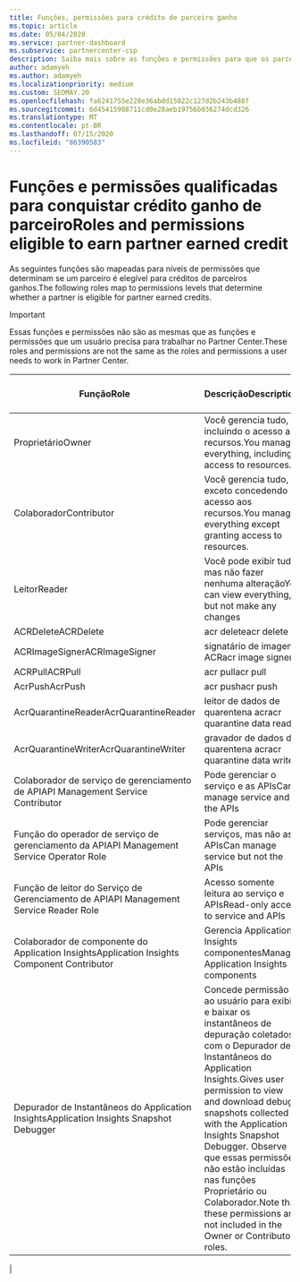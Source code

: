 ```yaml
---
title: Funções, permissões para crédito de parceiro ganho
ms.topic: article
ms.date: 05/04/2020
ms.service: partner-dashboard
ms.subservice: partnercenter-csp
description: Saiba mais sobre as funções e permissões para que os parceiros possam obter os créditos acumulados do parceiro (PEC). Elas diferem das funções para trabalhar no Partner Center.
author: adamyeh
ms.author: adamyeh
ms.localizationpriority: medium
ms.custom: SEOMAY.20
ms.openlocfilehash: fa6241755e228e36abdd15022c127d2b243b488f
ms.sourcegitcommit: 6d45415908711cd0e28aeb19756b036274dcd326
ms.translationtype: MT
ms.contentlocale: pt-BR
ms.lasthandoff: 07/15/2020
ms.locfileid: "86390583"
---
```

# <a name="roles-and-permissions-eligible-to-earn-partner-earned-credit"></a><span data-ttu-id="ef30c-104">Funções e permissões qualificadas para conquistar crédito ganho de parceiro</span><span class="sxs-lookup"><span data-stu-id="ef30c-104">Roles and permissions eligible to earn partner earned credit</span></span>

<span data-ttu-id="ef30c-105">As seguintes funções são mapeadas para níveis de permissões que determinam se um parceiro é elegível para créditos de parceiros ganhos.</span><span class="sxs-lookup"><span data-stu-id="ef30c-105">The following roles map to permissions levels that determine whether a partner is eligible for partner earned credits.</span></span>

>[!Important]
><span data-ttu-id="ef30c-106">Essas funções e permissões não são as mesmas que as funções e permissões que um usuário precisa para trabalhar no Partner Center.</span><span class="sxs-lookup"><span data-stu-id="ef30c-106">These roles and permissions are not the same as the roles and permissions a user needs to work in Partner Center.</span></span>

|<span data-ttu-id="ef30c-107">**Função**</span><span class="sxs-lookup"><span data-stu-id="ef30c-107">**Role**</span></span>   |<span data-ttu-id="ef30c-108">**Descrição**</span><span class="sxs-lookup"><span data-stu-id="ef30c-108">**Description**</span></span>   |<span data-ttu-id="ef30c-109">**PEC elegível**</span><span class="sxs-lookup"><span data-stu-id="ef30c-109">**PEC eligible**</span></span>   |
|-----------------|:------------------|:--------------|
|<span data-ttu-id="ef30c-110">Proprietário</span><span class="sxs-lookup"><span data-stu-id="ef30c-110">Owner</span></span>  |<span data-ttu-id="ef30c-111">Você gerencia tudo, incluindo o acesso aos recursos.</span><span class="sxs-lookup"><span data-stu-id="ef30c-111">You manage everything, including access to resources.</span></span>|<span data-ttu-id="ef30c-112">Sim</span><span class="sxs-lookup"><span data-stu-id="ef30c-112">Yes</span></span>|
|<span data-ttu-id="ef30c-113">Colaborador</span><span class="sxs-lookup"><span data-stu-id="ef30c-113">Contributor</span></span> |<span data-ttu-id="ef30c-114">Você gerencia tudo, exceto concedendo acesso aos recursos.</span><span class="sxs-lookup"><span data-stu-id="ef30c-114">You manage everything except granting access to resources.</span></span>|<span data-ttu-id="ef30c-115">Sim</span><span class="sxs-lookup"><span data-stu-id="ef30c-115">Yes</span></span>|
|<span data-ttu-id="ef30c-116">Leitor</span><span class="sxs-lookup"><span data-stu-id="ef30c-116">Reader</span></span>|<span data-ttu-id="ef30c-117">Você pode exibir tudo, mas não fazer nenhuma alteração</span><span class="sxs-lookup"><span data-stu-id="ef30c-117">You can view everything, but not make any changes</span></span>|<span data-ttu-id="ef30c-118">Não</span><span class="sxs-lookup"><span data-stu-id="ef30c-118">No</span></span>|
|<span data-ttu-id="ef30c-119">ACRDelete</span><span class="sxs-lookup"><span data-stu-id="ef30c-119">ACRDelete</span></span>|<span data-ttu-id="ef30c-120">acr delete</span><span class="sxs-lookup"><span data-stu-id="ef30c-120">acr delete</span></span>|<span data-ttu-id="ef30c-121">Sim</span><span class="sxs-lookup"><span data-stu-id="ef30c-121">Yes</span></span>|
|<span data-ttu-id="ef30c-122">ACRImageSigner</span><span class="sxs-lookup"><span data-stu-id="ef30c-122">ACRImageSigner</span></span>|<span data-ttu-id="ef30c-123">signatário de imagem ACR</span><span class="sxs-lookup"><span data-stu-id="ef30c-123">acr image signer</span></span>|<span data-ttu-id="ef30c-124">Sim</span><span class="sxs-lookup"><span data-stu-id="ef30c-124">Yes</span></span>|
|<span data-ttu-id="ef30c-125">ACRPull</span><span class="sxs-lookup"><span data-stu-id="ef30c-125">ACRPull</span></span>|<span data-ttu-id="ef30c-126">acr pull</span><span class="sxs-lookup"><span data-stu-id="ef30c-126">acr pull</span></span>|<span data-ttu-id="ef30c-127">Sim</span><span class="sxs-lookup"><span data-stu-id="ef30c-127">Yes</span></span>|
|<span data-ttu-id="ef30c-128">AcrPush</span><span class="sxs-lookup"><span data-stu-id="ef30c-128">AcrPush</span></span>|<span data-ttu-id="ef30c-129">acr push</span><span class="sxs-lookup"><span data-stu-id="ef30c-129">acr push</span></span>|<span data-ttu-id="ef30c-130">Sim</span><span class="sxs-lookup"><span data-stu-id="ef30c-130">Yes</span></span>|
|<span data-ttu-id="ef30c-131">AcrQuarantineReader</span><span class="sxs-lookup"><span data-stu-id="ef30c-131">AcrQuarantineReader</span></span>|<span data-ttu-id="ef30c-132">leitor de dados de quarentena acr</span><span class="sxs-lookup"><span data-stu-id="ef30c-132">acr quarantine data reader</span></span>|<span data-ttu-id="ef30c-133">Não</span><span class="sxs-lookup"><span data-stu-id="ef30c-133">No</span></span>|
|<span data-ttu-id="ef30c-134">AcrQuarantineWriter</span><span class="sxs-lookup"><span data-stu-id="ef30c-134">AcrQuarantineWriter</span></span>| <span data-ttu-id="ef30c-135">gravador de dados de quarentena acr</span><span class="sxs-lookup"><span data-stu-id="ef30c-135">acr quarantine data writer</span></span>|<span data-ttu-id="ef30c-136">Sim</span><span class="sxs-lookup"><span data-stu-id="ef30c-136">Yes</span></span>|
|<span data-ttu-id="ef30c-137">Colaborador de serviço de gerenciamento de API</span><span class="sxs-lookup"><span data-stu-id="ef30c-137">API Management Service Contributor</span></span>|<span data-ttu-id="ef30c-138">Pode gerenciar o serviço e as APIs</span><span class="sxs-lookup"><span data-stu-id="ef30c-138">Can manage service and the APIs</span></span>|<span data-ttu-id="ef30c-139">Sim</span><span class="sxs-lookup"><span data-stu-id="ef30c-139">Yes</span></span>|
|<span data-ttu-id="ef30c-140">Função do operador de serviço de gerenciamento da API</span><span class="sxs-lookup"><span data-stu-id="ef30c-140">API Management Service Operator Role</span></span>|<span data-ttu-id="ef30c-141">Pode gerenciar serviços, mas não as APIs</span><span class="sxs-lookup"><span data-stu-id="ef30c-141">Can manage service but not the APIs</span></span>|<span data-ttu-id="ef30c-142">Sim</span><span class="sxs-lookup"><span data-stu-id="ef30c-142">Yes</span></span>|
|<span data-ttu-id="ef30c-143">Função de leitor do Serviço de Gerenciamento de API</span><span class="sxs-lookup"><span data-stu-id="ef30c-143">API Management Service Reader Role</span></span>|<span data-ttu-id="ef30c-144">Acesso somente leitura ao serviço e APIs</span><span class="sxs-lookup"><span data-stu-id="ef30c-144">Read-only access to service and APIs</span></span>|<span data-ttu-id="ef30c-145">Não</span><span class="sxs-lookup"><span data-stu-id="ef30c-145">No</span></span>|
|<span data-ttu-id="ef30c-146">Colaborador de componente do Application Insights</span><span class="sxs-lookup"><span data-stu-id="ef30c-146">Application Insights Component Contributor</span></span>|<span data-ttu-id="ef30c-147">Gerencia Application Insights componentes</span><span class="sxs-lookup"><span data-stu-id="ef30c-147">Manages Application Insights components</span></span>|<span data-ttu-id="ef30c-148">Sim</span><span class="sxs-lookup"><span data-stu-id="ef30c-148">Yes</span></span>|
|<span data-ttu-id="ef30c-149">Depurador de Instantâneos do Application Insights</span><span class="sxs-lookup"><span data-stu-id="ef30c-149">Application Insights Snapshot Debugger</span></span>|<span data-ttu-id="ef30c-150">Concede permissão ao usuário para exibir e baixar os instantâneos de depuração coletados com o Depurador de Instantâneos do Application Insights.</span><span class="sxs-lookup"><span data-stu-id="ef30c-150">Gives user permission to view and download debug snapshots collected with the Application Insights Snapshot Debugger.</span></span> <span data-ttu-id="ef30c-151">Observe que essas permissões não estão incluídas nas funções Proprietário ou Colaborador.</span><span class="sxs-lookup"><span data-stu-id="ef30c-151">Note that these permissions are not included in the Owner or Contributor roles.</span></span>|<span data-ttu-id="ef30c-152">Sim</span><span class="sxs-lookup"><span data-stu-id="ef30c-152">Yes</span></span>|
|